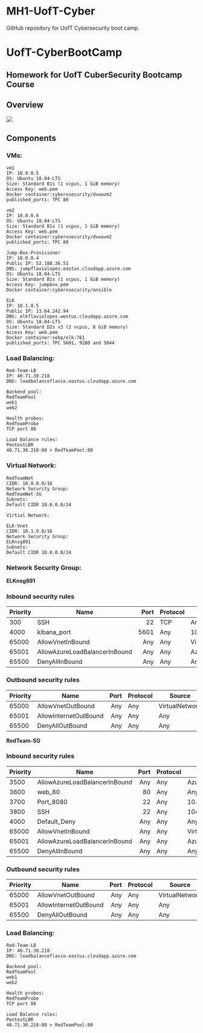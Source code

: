 # MH1-UofT-Cyber
GitHub repository for UofT Cybersecurity boot camp
# UofT-CyberBootCamp

## Homework for UofT CuberSecurity Bootcamp Course

## Overview
![](https://github.com/monwarhossain/MH1-UofT-Cyber/blob/main/Diagram/HomeWork_12_Monwar.drawio )

## Components

### VMs:
```
vm1
IP: 10.0.0.5
OS: Ubuntu 18.04-LTS
Size: Standard B1s (1 vcpus, 1 GiB memory)
Access Key: web.pem
Docker container:cyberxsecurity/dvwavm2
published_ports: TPC 80

vm2
IP: 10.0.0.6
OS: Ubuntu 18.04-LTS
Size: Standard B1s (1 vcpus, 1 GiB memory)
Access Key: web.pem
Docker container:cyberxsecurity/dvwavm2
published_ports: TPC 80

Jump-Box-Provisioner
IP: 10.0.0.4
Public IP: 52.188.36.51
DNS: jumpflaviolopes.eastus.cloudapp.azure.com
OS: Ubuntu 18.04-LTS
Size: Standard B1s (1 vcpus, 1 GiB memory)
Access Key: jumpbox.pem
Docker container:cyberxsecurity/ansible

ELK
IP: 10.1.0.5
Public IP: 13.64.242.94
DNS: elkflaviolopes.westus.cloudapp.azure.com
OS: Ubuntu 18.04-LTS
Size: Standard D2s v3 (2 vcpus, 8 GiB memory)
Access Key: web.pem
Docker container:sebp/elk:761
published_ports: TPC 5601, 9200 and 5044
```

### Load Balancing:
```
Red-Team-LB
IP: 40.71.30.218
DNS: loadbalanceflavio.eastus.cloudapp.azure.com

Backend pool: 
RedTeamPool
web1
web2

Health probes:
RedTeamProbe
TCP port 80

Load Balance rules:
PentestLBR
40.71.30.218:80 > RedTeamPool:80
```

### Virtual Network:
```
RedTeamNet
CIDR: 10.0.0.0/16
Network Security Group:
RedTeamNet-SG
Subnets:
Default CIDR 10.0.0.0/24

Virtial Network:

ELK-Vnet
CIDR: 10.1.0.0/16
Network Security Group:
ELKnsg891
Subnets:
Default CIDR 10.0.0.0/24
```

### Network Security Group:


**ELKnsg891** 
### Inbound security rules
|Priority|Name|Port|Protocol|Source|Destination|Action
|---|---|---:|---|---|---|---:|
|300|SSH|22|TCP|Any|Any|Allow|
|4000|kibana_port|5601|Any|104.158.132.134|Any|Allow
|65000|AllowVnetInBound|Any|Any|VirtualNetwork|VirtualNetwork|Allow|
65001|AllowAzureLoadBalancerInBound|Any|Any|AzureLoadBalancer|Any|Allow
65500|DenyAllInBound|Any|Any|Any|Any|Deny

### Outbound security rules
|Priority|Name|Port|Protocol|Source|Destination|Action
|---|---|---:|---|---|---|---:|
|65000|AllowVnetOutBound|Any|Any|VirtualNetwork|VirtualNetwork|Allow
|65001|AllowInternetOutBound|Any|Any|Any|Internet|Allow
|65500|DenyAllOutBound|Any|Any|Any|Any|Deny


**RedTeam-SG**
### Inbound security rules
Priority|Name|Port|Protocol|Source|Destination|Action
|---|---|---:|---|---|---|---:|
3500|AllowAzureLoadBalancerInBound|Any|Any|AzureLoadBalancer|Any|Allow
3600|web_80|80|Any|Any|10.0.0.6,10.0.0.5|Allow
3700|Port_8080|22|Any|10.0.0.4|VirtualNetwork|Allow
3800|SSH|22|Any|104.158.132.134|10.0.0.4|Allow
4000|Default_Deny|Any|Any|Any|Any|Deny
65000|AllowVnetInBound|Any|Any|VirtualNetwork|VirtualNetwork|Allow
65001|AllowAzureLoadBalancerInBound|Any|Any|AzureLoadBalancer|Any|Allow
65500|DenyAllInBound|Any|Any|Any|Any|Deny

### Outbound security rules
Priority|Name|Port|Protocol|Source|Destination|Action
|---|---|---:|---|---|---|---:|
65000|AllowVnetOutBound|Any|Any|VirtualNetwork|VirtualNetwork|Allow
65001|AllowInternetOutBound|Any|Any|Any|Internet|Allow
65500|DenyAllOutBound|Any|Any|Any|Any|Deny


### Load Balancing: 
```
Red-Team-LB
IP: 40.71.30.218
DNS: loadbalanceflavio.eastus.cloudapp.azure.com

Backend pool: 
RedTeamPool
web1
web2

Health probes:
RedTeamProbe
TCP port 80

Load Balance rules:
PentestLBR
40.71.30.218:80 > RedTeamPool:80

